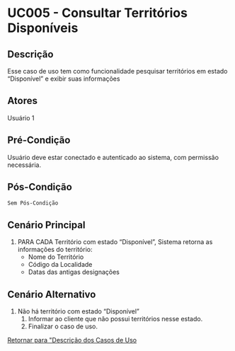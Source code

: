 # UC005 - Consultar Territórios Disponíveis

## Descrição

Esse caso de uso tem como funcionalidade pesquisar territórios em estado “Disponível” e exibir suas informações

## Atores

Usuário 1

## Pré-Condição

Usuário deve estar conectado e autenticado ao sistema, com permissão necessária.

## Pós-Condição

    Sem Pós-Condição

## Cenário Principal

1. PARA CADA Território com estado “Disponível”, Sistema retorna as informações do território:
   - Nome do Território
   - Código da Localidade
   - Datas das antigas designações

## Cenário Alternativo

1. Não há território com estado “Disponível”
   1. Informar ao cliente que não possui territórios nesse estado.
   2. Finalizar o caso de uso.

[Retornar para "Descrição dos Casos de Uso](https://github.com/matheusdf6/sheekr-app#descrição-dos-casos-de-uso)
